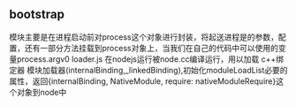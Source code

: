 ## bootstrap 
模块主要是在进程启动前对process这个对象进行封装，将起送进程是的参数，配置，还有一部分方法挂载到process对象上，当我们在自己的代码中可以使用的变量process.argv0
loader.js 在nodejs运行被node.cc编译运行，用以加载 c++绑定器 模块加载器(internalBinding,_linkedBinding),初始化moduleLoadList必要的属性，返回{internalBinding,
  NativeModule,
  require: nativeModuleRequire}这个对象到node中